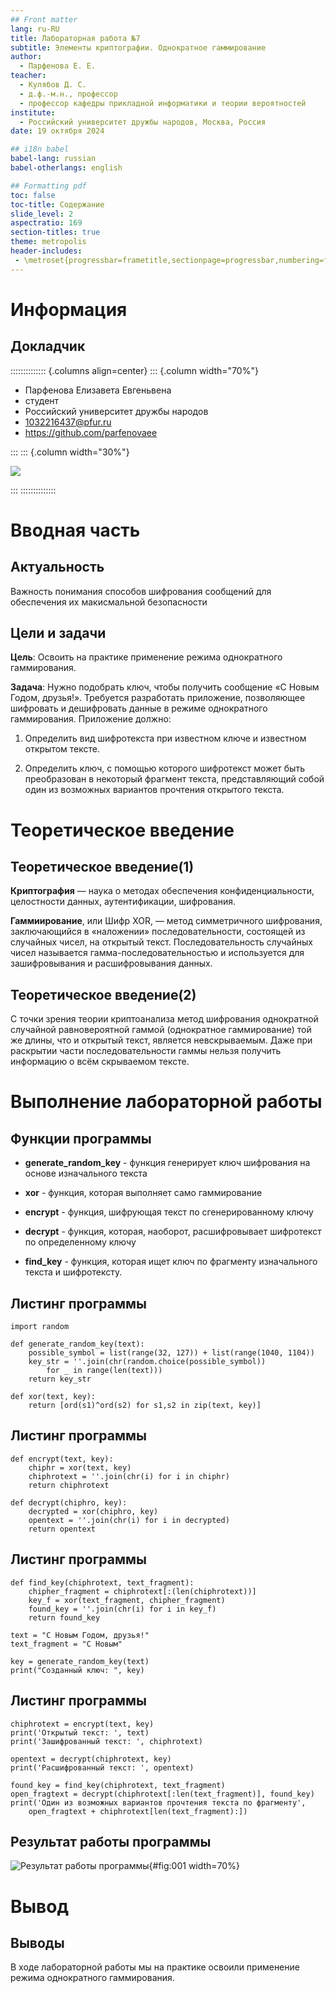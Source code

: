 ```yaml
---
## Front matter
lang: ru-RU
title: Лабораторная работа №7
subtitle: Элементы криптографии. Однократное гаммирование
author:
  - Парфенова Е. Е.
teacher:
  - Кулябов Д. С.
  - д.ф.-м.н., профессор
  - профессор кафедры прикладной информатики и теории вероятностей
institute:
  - Российский университет дружбы народов, Москва, Россия
date: 19 октября 2024

## i18n babel
babel-lang: russian
babel-otherlangs: english

## Formatting pdf
toc: false
toc-title: Содержание
slide_level: 2
aspectratio: 169
section-titles: true
theme: metropolis
header-includes:
 - \metroset{progressbar=frametitle,sectionpage=progressbar,numbering=fraction}
---
```


# Информация

## Докладчик

:::::::::::::: {.columns align=center}
::: {.column width="70%"}

  * Парфенова Елизавета Евгеньвена
  * студент
  * Российский университет дружбы народов
  * [1032216437@pfur.ru](mailto:1032216437@pfur.ru)
  * <https://github.com/parfenovaee>

:::
::: {.column width="30%"}

![](./image/parfenova)

:::
::::::::::::::

# Вводная часть


## Актуальность

Важность понимания способов шифрования сообщений для обеспечения их макисмальной безопасности

## Цели и задачи

**Цель**: Освоить на практике применение режима однократного гаммирования.

**Задача**: Нужно подобрать ключ, чтобы получить сообщение «С Новым Годом,
друзья!». Требуется разработать приложение, позволяющее шифровать и
дешифровать данные в режиме однократного гаммирования. Приложение
должно:

1. Определить вид шифротекста при известном ключе и известном открытом тексте.

2. Определить ключ, с помощью которого шифротекст может быть преобразован в некоторый фрагмент текста, представляющий собой один из
возможных вариантов прочтения открытого текста.

# Теоретическое введение

## Теоретическое введение(1)

**Криптография** — наука о методах обеспечения конфиденциальности, целостности данных, аутентификации, шифрования.

**Гаммиирование**, или Шифр XOR, — метод симметричного шифрования, заключающийся в «наложении» последовательности, состоящей из случайных чисел, на открытый текст. Последовательность 
случайных чисел называется гамма-последовательностью и используется для зашифровывания и расшифровывания данных. 

## Теоретическое введение(2)

С точки зрения теории криптоанализа метод шифрования однократной случайной равновероятной гаммой (однократное гаммирование) той же длины, что и открытый текст, является невскрываемым. Даже
при раскрытии части последовательности гаммы нельзя получить информацию о всём скрываемом тексте.

# Выполнение лабораторной работы

## Функции программы 

- **generate_random_key** - функция генерирует ключ шифрования на основе изначального текста

- **xor** - функция, которая выполняет само гаммирование

- **encrypt** - функция, шифрующая текст по сгенерированному ключу

- **decrypt** - функция, которая, наоборот, расшифровывает шифротекст по определенному ключу

- **find_key** - функция, которая ищет ключ по фрагменту изначального текста и шифротексту.

## Листинг программы 
```
import random

def generate_random_key(text):
    possible_symbol = list(range(32, 127)) + list(range(1040, 1104))
    key_str = ''.join(chr(random.choice(possible_symbol)) 
        for _ in range(len(text)))
    return key_str

def xor(text, key):
    return [ord(s1)^ord(s2) for s1,s2 in zip(text, key)]

```
## Листинг программы 
```
def encrypt(text, key):
    chiphr = xor(text, key)
    chiphrotext = ''.join(chr(i) for i in chiphr)
    return chiphrotext
    
def decrypt(chiphro, key):
    decrypted = xor(chiphro, key)
    opentext = ''.join(chr(i) for i in decrypted)
    return opentext
```
## Листинг программы 
```
def find_key(chiphrotext, text_fragment):
    chipher_fragment = chiphrotext[:(len(chiphrotext))]
    key_f = xor(text_fragment, chipher_fragment)
    found_key = ''.join(chr(i) for i in key_f)
    return found_key

text = "С Новым Годом, друзья!"
text_fragment = "С Новым"

key = generate_random_key(text)
print("Созданный ключ: ", key)

```
## Листинг программы 
```
chiphrotext = encrypt(text, key)
print('Открытый текст: ', text)
print('Зашифрованный текст: ', chiphrotext)

opentext = decrypt(chiphrotext, key)
print('Расшифрованный текст: ', opentext)

found_key = find_key(chiphrotext, text_fragment) 
open_fragtext = decrypt(chiphrotext[:len(text_fragment)], found_key)
print('Один из возможных вариантов прочтения текста по фрагменту', 
    open_fragtext + chiphrotext[len(text_fragment):])
```
## Результат работы программы 

![Результат работы программы](image/1jpg){#fig:001 width=70%}

# Вывод

## Выводы

В ходе лабораторной работы мы на практике освоили применение режима однократного гаммирования.






